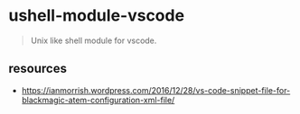 # ushell-module-vscode
> Unix like shell module for vscode.

## resources
+ https://ianmorrish.wordpress.com/2016/12/28/vs-code-snippet-file-for-blackmagic-atem-configuration-xml-file/
